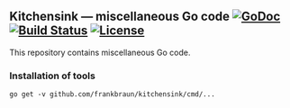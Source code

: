 ## Kitchensink — miscellaneous Go code [![GoDoc](https://img.shields.io/badge/go-documentation-blue.svg?style=flat-square)](https://godoc.org/github.com/frankbraun/kitchensink) [![Build Status](https://img.shields.io/travis/frankbraun/kitchensink.svg?style=flat-square)](https://travis-ci.org/frankbraun/kitchensink) [![License](https://img.shields.io/badge/license-ISC-brightgreen.svg?style=flat-square)](https://github.com/frankbraun/kitchensink/blob/master/LICENSE)

This repository contains miscellaneous Go code.

### Installation of tools

	go get -v github.com/frankbraun/kitchensink/cmd/...
